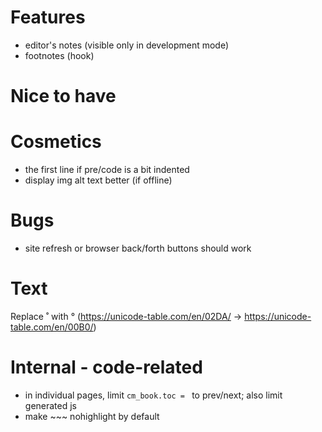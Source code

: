 # Features

* editor's notes (visible only in development mode)
* footnotes (hook)

# Nice to have

# Cosmetics

* the first line if pre/code is a bit indented
* display img alt text better (if offline)

# Bugs

* site refresh or browser back/forth buttons should work

# Text

Replace ˚ with ° (https://unicode-table.com/en/02DA/ -> https://unicode-table.com/en/00B0/)

# Internal - code-related

* in individual pages, limit `cm_book.toc = ` to prev/next; also limit generated js
* make ~~~ nohighlight by default
